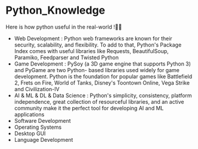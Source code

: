 # Python_Knowledge

Here is how python useful in the real-world !👨‍⚖️⁣⁣⁣⁣⁣⁣⁣⁣

- Web Development : Python web frameworks are known for their security, scalability, and flexibility. To add to that, Python's Package Index comes with useful libraries like Requests, BeautifulSoup, Paramiko, Feedparser and Twisted Python
- Game Development : PySoy (a 3D game engine that supports Python 3) and PyGame are two Python- based libraries used widely for game development. Python is the foundation for popular games like Battlefield 2, Frets on Fire, World of Tanks, Disney's Toontown Online, Vega Strike and Civilization-IV
- AI & ML & DL & Data Science : Python's simplicity, consistency, platform independence, great collection of resourceful libraries, and an active community make it the perfect tool for developing AI and ML applications
- Software Development
- Operating Systems
- Desktop GUI
- Language Development
